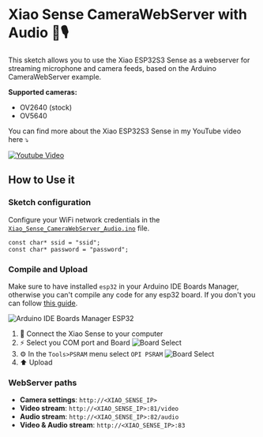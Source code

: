 # Xiao Sense CameraWebServer with Audio 📸🎙️

This sketch allows you to use the Xiao ESP32S3 Sense as a webserver for streaming microphone and camera feeds, based on the Arduino CameraWebServer example.

**Supported cameras:**

- OV2640 (stock)
- OV5640

You can find more about the Xiao ESP32S3 Sense in my YouTube video here ⤵️

[![Youtube Video](docs/img/video_thumbnail.jpg)](https://www.youtube.com/watch?v=_67m6rpgLw4)

## How to Use it

### Sketch configuration

Configure your WiFi network credentials in the [`Xiao_Sense_CameraWebServer_Audio.ino`](https://github.com/fabio-garavini/Xiao_Sense_CameraWebServer_Audio/Xiao_Sense_CameraWebServer_Audio.ino) file.

```sketch
const char* ssid = "ssid";
const char* password = "password";
```

### Compile and Upload

Make sure to have installed `esp32` in your Arduino IDE Boards Manager, otherwise you can't compile any code for any esp32 board.
If you don't you can follow [this guide](https://docs.espressif.com/projects/arduino-esp32/en/latest/installing.html#installing-using-arduino-ide).

![Arduino IDE Boards Manager ESP32](docs/img/arduino_ide_board_manager_esp32.png)

1. 🔌 Connect the Xiao Sense to your computer
2. ⚡ Select you COM port and Board
    ![Board Select](docs/img/board_select.png)
3. ⚙️ In the `Tools>PSRAM` menu select `OPI PSRAM`
    ![Board Select](docs/img/enable_psram.png)
4. ⬆️ Upload

### WebServer paths

- **Camera settings**: `http://<XIAO_SENSE_IP>`
- **Video stream**: `http://<XIAO_SENSE_IP>:81/video`
- **Audio stream**: `http://<XIAO_SENSE_IP>:82/audio`
- **Video & Audio stream**: `http://<XIAO_SENSE_IP>:83`
